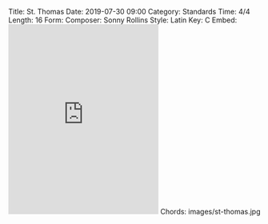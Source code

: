 Title: St. Thomas
Date: 2019-07-30 09:00
Category: Standards
Time: 4/4
Length: 16
Form:
Composer: Sonny Rollins
Style: Latin
Key: C
Embed: <iframe src="https://open.spotify.com/embed/user/thatdavidmiller/playlist/28ALfpzZerCrVf4MsudFt4" width="300" height="380" frameborder="0" allowtransparency="true" allow="encrypted-media"></iframe>
Chords: images/st-thomas.jpg
